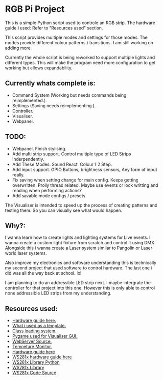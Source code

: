 # RGB Pi Project

This is a simple Python script used to controle an RGB strip.
The hardware guide i used: Refer to "Resources used" section.

This script provides multiple modes and settings for those modes. The modes provide different colour patterns / transitions. I am still working on adding more.

Currently the whole script is being reworked to support multiple lights and different types. This will make the program need more configuration to get working but allows expandability.

## Currently whats complete is:
- Command System (Working but needs commands being reimplemented.).
- Settings (Saving needs reimplementing.).
- Controller.
- Visualiser.
- Webpanel.

## TODO:
- Webpanel. Finish stylising.
- Add multi strip support. Control multiple type of LED Strips inderpendently.
- Add These Modes: Sound React. Colour 1 2 Step.
- Add input support. GPIO Buttons, brightness sensors, Any form of input really. 
- Fix saving when setting change for main config. Keeps getting overwritten. Prolly thread related. Maybe use events or lock writting and reading when performing actions?
- Add savable mode configs / presets.

The Visualiser is intended to speed up the process of creating patterns and testing them. So you can visually see what would happen.

## Why?: 
I wanna learn how to create lights and lighting systems for Live events. I wanna create a custom light fixture from scratch and control it using DMX. Alongside this i wanna create a Laser system similar to Pangolin or Laser world laser systems.

Also improve my electronics and software understanding this is technically my second project that used software to control hardware. The last one i did was all the way back at school. lol.

I am planning to do an addressible LED strip next. I maybe intergrate the controller for that project into this one. However this is only able to control none addressible LED strips from my understanding.

## Resources used:
- [Hardware guide here.](https://dordnung.de/raspberrypi-ledstrip/) 
- [What i used as a template.](https://github.com/dordnung/raspberrypi-ledstrip/tree/master) 
- [Class loading system.](https://stackoverflow.com/questions/3178285/list-classes-in-directory-python)
- [Pygame used for Visualiser GUI.](https://github.com/pygame) 
- [WebServer Source.](https://pythonbasics.org/webserver/)
- [Tempeture Monitor.](https://search.brave.com/search?q=get+raspberry+pi+temperature&spellcheck=0&source=alteredQuery&summary=1&conversation=a01dc941af2d7d224f0a2c&summary_og=471790e94269a57f25bf41)
- [Hardware guide here](https://dordnung.de/raspberrypi-ledstrip/) 
- [WS281x hardware guide here](https://dordnung.de/raspberrypi-ledstrip/ws2812) 
- [WS281x Library Python](https://github.com/rpi-ws281x/rpi-ws281x-python) 
- [WS281x Library](https://github.com/jgarff/rpi_ws281x) 
- [WS281x Code Source](https://github.com/rpi-ws281x/rpi-ws281x-python/blob/master/examples/strandtest.py) 
